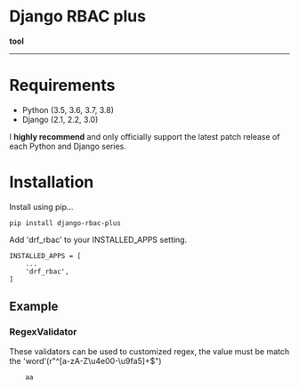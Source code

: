 # Django RBAC plus

**tool**

---


# Requirements

- Python (3.5, 3.6, 3.7, 3.8)
- Django (2.1, 2.2, 3.0)

I **highly recommend** and only officially support the latest patch release of each Python and Django series.
# Installation
Install using pip...

```
pip install django-rbac-plus
```

Add 'drf_rbac' to your INSTALLED_APPS setting.

```
INSTALLED_APPS = [
    ...
    'drf_rbac',
]
```
## Example

### RegexValidator

These validators can be used to customized regex, the value must be match the 'word'(r"^[a-zA-Z\u4e00-\u9fa5]+$")

```
    aa
```
